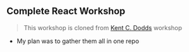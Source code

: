 
## Complete React Workshop

> This workshop is cloned from [Kent C. Dodds](https://github.com/kentcdodds) workshop

- My plan was to gather them all in one repo